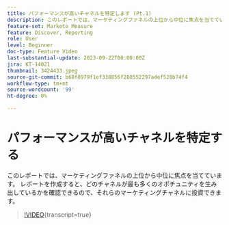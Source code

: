 ```yaml
---
title: パフォーマンスが高いチャネルを特定します (Pt.1)
description: このレポートでは、マーケティングファネルの上位から中位に焦点を当てています。 レポートを作成すると、どのチャネルが最も多くのオポチュニティを生み出しているかを確認できるので、それらのマーケティングチャネルに投資できます。
feature-set: Marketo Measure
feature: Discover, Reporting
role: User
level: Beginner
doc-type: Feature Video
last-substantial-update: 2023-09-22T00:00:00Z
jira: KT-14021
thumbnail: 3424433.jpeg
source-git-commit: b68f8979f1ef338856f280552297adef528b74f4
workflow-type: tm+mt
source-wordcount: '99'
ht-degree: 0%

---
```



# パフォーマンスが高いチャネルを特定する

このレポートでは、マーケティングファネルの上位から中位に焦点を当てています。 レポートを作成すると、どのチャネルが最も多くのオポチュニティを生み出しているかを確認できるので、それらのマーケティングチャネルに投資できます。

>[!VIDEO](https://video.tv.adobe.com/v/3424433/?learn=on){transcript=true}
